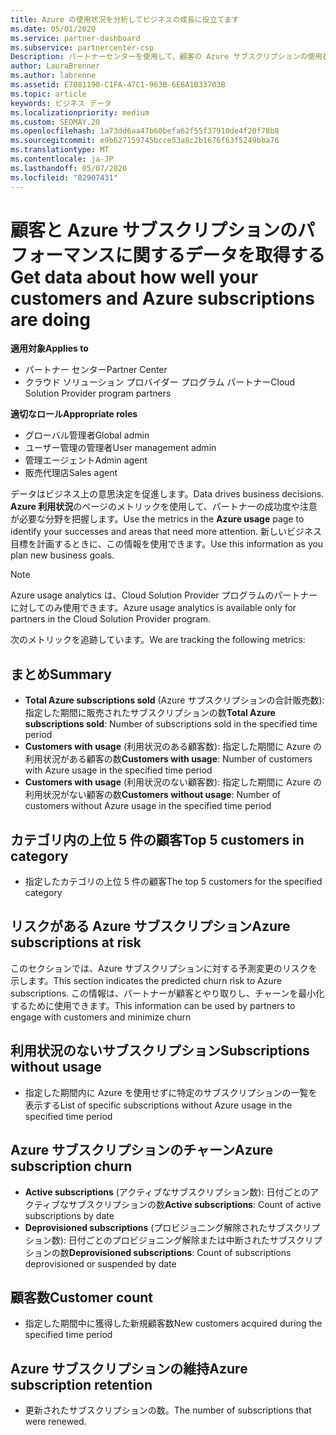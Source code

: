 ```yaml
---
title: Azure の使用状況を分析してビジネスの成長に役立てます
ms.date: 05/01/2020
ms.service: partner-dashboard
ms.subservice: partnercenter-csp
Description: パートナーセンターを使用して、顧客の Azure サブスクリプションの使用状況に関するデータを取得する方法について説明します。
author: LauraBrenner
ms.author: labrenne
ms.assetid: E7081190-C1FA-47C1-963B-6EBA1B33703B
ms.topic: article
keywords: ビジネス データ
ms.localizationpriority: medium
ms.custom: SEOMAY.20
ms.openlocfilehash: 1a73dd6aa47b60befa62f55f37910de4f20f78b8
ms.sourcegitcommit: e9b627159745bcce53a8c2b1676f63f5249bba76
ms.translationtype: MT
ms.contentlocale: ja-JP
ms.lasthandoff: 05/07/2020
ms.locfileid: "82907431"
---
```

# <a name="get-data-about-how-well-your-customers-and-azure-subscriptions-are-doing"></a><span data-ttu-id="1cf16-104">顧客と Azure サブスクリプションのパフォーマンスに関するデータを取得する</span><span class="sxs-lookup"><span data-stu-id="1cf16-104">Get data about how well your customers and Azure subscriptions are doing</span></span>

<span data-ttu-id="1cf16-105">**適用対象**</span><span class="sxs-lookup"><span data-stu-id="1cf16-105">**Applies to**</span></span>

- <span data-ttu-id="1cf16-106">パートナー センター</span><span class="sxs-lookup"><span data-stu-id="1cf16-106">Partner Center</span></span>
- <span data-ttu-id="1cf16-107">クラウド ソリューション プロバイダー プログラム パートナー</span><span class="sxs-lookup"><span data-stu-id="1cf16-107">Cloud Solution Provider program partners</span></span>

<span data-ttu-id="1cf16-108">**適切なロール**</span><span class="sxs-lookup"><span data-stu-id="1cf16-108">**Appropriate roles**</span></span>

- <span data-ttu-id="1cf16-109">グローバル管理者</span><span class="sxs-lookup"><span data-stu-id="1cf16-109">Global admin</span></span>
- <span data-ttu-id="1cf16-110">ユーザー管理の管理者</span><span class="sxs-lookup"><span data-stu-id="1cf16-110">User management admin</span></span>
- <span data-ttu-id="1cf16-111">管理エージェント</span><span class="sxs-lookup"><span data-stu-id="1cf16-111">Admin agent</span></span>
- <span data-ttu-id="1cf16-112">販売代理店</span><span class="sxs-lookup"><span data-stu-id="1cf16-112">Sales agent</span></span>

<span data-ttu-id="1cf16-113">データはビジネス上の意思決定を促進します。</span><span class="sxs-lookup"><span data-stu-id="1cf16-113">Data drives business decisions.</span></span> <span data-ttu-id="1cf16-114">**Azure 利用状況**のページのメトリックを使用して、パートナーの成功度や注意が必要な分野を把握します。</span><span class="sxs-lookup"><span data-stu-id="1cf16-114">Use the metrics in the **Azure usage** page to identify your successes and areas that need more attention.</span></span> <span data-ttu-id="1cf16-115">新しいビジネス目標を計画するときに、この情報を使用できます。</span><span class="sxs-lookup"><span data-stu-id="1cf16-115">Use this information as you plan new business goals.</span></span>

> [!NOTE]
> <span data-ttu-id="1cf16-116">Azure usage analytics は、Cloud Solution Provider プログラムのパートナーに対してのみ使用できます。</span><span class="sxs-lookup"><span data-stu-id="1cf16-116">Azure usage analytics is available only for partners in the Cloud Solution Provider program.</span></span>

<span data-ttu-id="1cf16-117">次のメトリックを追跡しています。</span><span class="sxs-lookup"><span data-stu-id="1cf16-117">We are tracking the following metrics:</span></span>

## <a name="summary"></a><span data-ttu-id="1cf16-118">まとめ</span><span class="sxs-lookup"><span data-stu-id="1cf16-118">Summary</span></span>

- <span data-ttu-id="1cf16-119">**Total Azure subscriptions sold** (Azure サブスクリプションの合計販売数): 指定した期間に販売されたサブスクリプションの数</span><span class="sxs-lookup"><span data-stu-id="1cf16-119">**Total Azure subscriptions sold**: Number of subscriptions sold in the specified time period</span></span>  
- <span data-ttu-id="1cf16-120">**Customers with usage** (利用状況のある顧客数): 指定した期間に Azure の利用状況がある顧客の数</span><span class="sxs-lookup"><span data-stu-id="1cf16-120">**Customers with usage**: Number of customers with Azure usage in the specified time period</span></span>  
- <span data-ttu-id="1cf16-121">**Customers with usage** (利用状況のない顧客数): 指定した期間に Azure の利用状況がない顧客の数</span><span class="sxs-lookup"><span data-stu-id="1cf16-121">**Customers without usage**: Number of customers without Azure usage in the specified time period</span></span>  

## <a name="top-5-customers-in-category"></a><span data-ttu-id="1cf16-122">カテゴリ内の上位 5 件の顧客</span><span class="sxs-lookup"><span data-stu-id="1cf16-122">Top 5 customers in category</span></span>

- <span data-ttu-id="1cf16-123">指定したカテゴリの上位 5 件の顧客</span><span class="sxs-lookup"><span data-stu-id="1cf16-123">The top 5 customers for the specified category</span></span>  

## <a name="azure-subscriptions-at-risk"></a><span data-ttu-id="1cf16-124">リスクがある Azure サブスクリプション</span><span class="sxs-lookup"><span data-stu-id="1cf16-124">Azure subscriptions at risk</span></span>

<span data-ttu-id="1cf16-125">このセクションでは、Azure サブスクリプションに対する予測変更のリスクを示します。</span><span class="sxs-lookup"><span data-stu-id="1cf16-125">This section indicates the predicted churn risk to Azure subscriptions.</span></span> <span data-ttu-id="1cf16-126">この情報は、パートナーが顧客とやり取りし、チャーンを最小化するために使用できます。</span><span class="sxs-lookup"><span data-stu-id="1cf16-126">This information can be used by partners to engage with customers and minimize churn</span></span>

## <a name="subscriptions-without-usage"></a><span data-ttu-id="1cf16-127">利用状況のないサブスクリプション</span><span class="sxs-lookup"><span data-stu-id="1cf16-127">Subscriptions without usage</span></span>

- <span data-ttu-id="1cf16-128">指定した期間内に Azure を使用せずに特定のサブスクリプションの一覧を表示する</span><span class="sxs-lookup"><span data-stu-id="1cf16-128">List of specific subscriptions without Azure usage in the specified time period</span></span>  

## <a name="azure-subscription-churn"></a><span data-ttu-id="1cf16-129">Azure サブスクリプションのチャーン</span><span class="sxs-lookup"><span data-stu-id="1cf16-129">Azure subscription churn</span></span>

- <span data-ttu-id="1cf16-130">**Active subscriptions** (アクティブなサブスクリプション数): 日付ごとのアクティブなサブスクリプションの数</span><span class="sxs-lookup"><span data-stu-id="1cf16-130">**Active subscriptions**: Count of active subscriptions by date</span></span>  
- <span data-ttu-id="1cf16-131">**Deprovisioned subscriptions** (プロビジョニング解除されたサブスクリプション数): 日付ごとのプロビジョニング解除または中断されたサブスクリプションの数</span><span class="sxs-lookup"><span data-stu-id="1cf16-131">**Deprovisioned subscriptions**: Count of subscriptions deprovisioned or suspended by date</span></span>  

## <a name="customer-count"></a><span data-ttu-id="1cf16-132">顧客数</span><span class="sxs-lookup"><span data-stu-id="1cf16-132">Customer count</span></span>

- <span data-ttu-id="1cf16-133">指定した期間中に獲得した新規顧客数</span><span class="sxs-lookup"><span data-stu-id="1cf16-133">New customers acquired during the specified time period</span></span>  

## <a name="azure-subscription-retention"></a><span data-ttu-id="1cf16-134">Azure サブスクリプションの維持</span><span class="sxs-lookup"><span data-stu-id="1cf16-134">Azure subscription retention</span></span>

- <span data-ttu-id="1cf16-135">更新されたサブスクリプションの数。</span><span class="sxs-lookup"><span data-stu-id="1cf16-135">The number of subscriptions that were renewed.</span></span>
